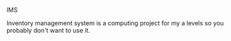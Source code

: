 IMS

Inventory management system is a computing project for my a levels so
you probably don't want to use it.
